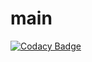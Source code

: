# main
[![Codacy Badge](https://api.codacy.com/project/badge/Grade/5b7ee939046248aa810ca3d38832bc3d)](https://www.codacy.com/app/raisa2010/main_2?utm_source=github.com&utm_medium=referral&utm_content=CS2103AUG2017-T11-B3/main&utm_campaign=badger)